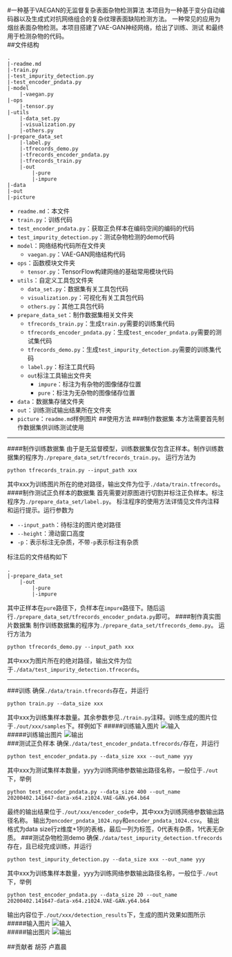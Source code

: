 #一种基于VAEGAN的无监督复杂表面杂物检测算法
本项目为一种基于变分自动编码器以及生成式对抗网络组合的复杂纹理表面缺陷检测方法。
一种常见的应用为烟丝表面杂物检测。本项目搭建了VAE-GAN神经网络，给出了训练、测试
和最终用于检测杂物的代码。<br>
##文件结构
```
.
|-readme.md
|-train.py
|-test_impurity_detection.py
|-test_encoder_pndata.py
|-model
    |-vaegan.py
|-ops
    |-tensor.py
|-utils
    |-data_set.py
    |-visualization.py
    |-others.py
|-prepare_data_set
    |-label.py
    |-tfrecords_demo.py
    |-tfrecords_encoder_pndata.py
    |-tfrecords_train.py
    |-out
        |-pure
        |-impure
|-data
|-out
|-picture
```
- `readme.md`：本文件
- `train.py`：训练代码
- `test_encoder_pndata.py`：获取正负样本在编码空间的编码的代码
- `test_impurity_detection.py`：测试杂物检测的demo代码
- `model`：网络结构代码所在文件夹
    - `vaegan.py`：VAE-GAN网络结构代码
- `ops`：函数模块文件夹
    - `tensor.py`：TensorFlow构建网络的基础常用模块代码
- `utils`：自定义工具包文件夹
    - `data_set.py`：数据集有关工具包代码
    - `visualization.py`：可视化有关工具包代码
    - `others.py`：其他工具包代码
- `prepare_data_set`：制作数据集相关文件夹
    - `tfrecords_train.py`：生成`train.py`需要的训练集代码
    - `tfrecords_encoder_pndata.py`：生成`test_encoder_pndata.py`需要的测试集代码
    - `tfrecords_demo.py`：生成`test_impurity_detection.py`需要的训练集代码
    - `label.py`：标注工具代码
    - `out`标注工具输出文件夹
        - `impure`：标注为有杂物的图像储存位置
        - `pure`：标注为无杂物的图像储存位置
- `data`：数据集存储文件夹
- `out`：训练测试输出结果所在文件夹
- `picture`：`readme.md`样例图片
##使用方法
###制作数据集
本方法需要首先制作数据集供训练测试使用
***
####制作训练数据集
由于是无监督模型，训练数据集仅包含正样本。制作训练数据集的程序为`./prepare_data_set/tfrecords_train.py`。
运行方法为
```
python tfrecords_train.py --input_path xxx
```
其中xxx为训练图片所在的绝对路径，输出文件为位于`./data/train.tfrecords`。
####制作测试正负样本的数据集
首先需要对原图进行切割并标注正负样本。标注程序为`./prepare_data_set/label.py`。
标注程序的使用方法详情见文件内注释和运行提示。运行参数为
- `--input_path`：待标注的图片绝对路径
- `--height`：滑动窗口高度
- `-p`：表示标注无杂质，不带`-p`表示标注有杂质


标注后的文件结构如下
```
.
|-prepare_data_set
    |-out
        |-pure
        |-impure
```
其中正样本在`pure`路径下，负样本在`impure`路径下。随后运行`./prepare_data_set/tfrecords_encoder_pndata.py`即可。
####制作真实图片数据集
制作训练数据集的程序为`./prepare_data_set/tfrecords_demo.py`。
运行方法为
```
python tfrecords_demo.py --input_path xxx
```
其中xxx为图片所在的绝对路径，输出文件为位于`./data/test_impurity_detection.tfrecords`。
***
###训练
确保`./data/train.tfrecords`存在，并运行
```
python train.py --data_size xxx
```
其中xxx为训练集样本数量。其余参数参见`./train.py`注释。训练生成的图片位于`./out/xxx/samples`下。样例如下
#####训练输入图片
![输入](./picture/train_in.png)<br>
#####训练输出图片
![输出](./picture/train_out.png)<br>
###测试正负样本
确保`./data/test_encoder_pndata.tfrecords/`存在，并运行
```
python test_encoder_pndata.py --data_size xxx --out_name yyy
```
其中xxx为测试集样本数量，yyy为训练网络参数输出路径名称，一般位于`./out`下，举例
```
python test_encoder_pndata.py --data_size 400 --out_name 20200402.141647-data-x64.z1024.VAE-GAN.y64.b64
```
最终的输出结果位于`./out/xxx/encoder_code`中，其中xxx为训练网络参数输出路径名称。
输出为`encoder_pndata_1024.npy`和`encoder_pndata_1024.csv`。
输出格式为data size行z维度+1列的表格，最后一列为标签，0代表有杂质，1代表无杂质。
###测试杂物检测demo
确保`./data/test_impurity_detection.tfrecords`存在，且已经完成训练，并运行
```
python test_impurity_detection.py --data_size xxx --out_name yyy
```
其中xxx为训练集样本数量，yyy为训练网络参数输出路径名称，一般位于`./out`下，举例
```
python test_encoder_pndata.py --data_size 20 --out_name 20200402.141647-data-x64.z1024.VAE-GAN.y64.b64
```
输出内容位于`./out/xxx/detection_results`下，生成的图片效果如图所示
#####输入图片
![输入](./picture/detection_in.bmp)<br>
#####输出图片
![输出](./picture/detection_out.bmp)<br>

##贡献者
胡芬
卢嘉晨